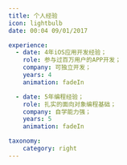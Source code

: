 ```yaml
---
title: 个人经验
icon: lightbulb
date: 00:04 09/01/2017

experience:
  - date: 4年iOS应用开发经验；
    role: 参与过百万用户的APP开发；
    company: 可独立开发；
    years: 4
    animation: fadeIn

  - date: 5年编程经验；
    role: 扎实的面向对象编程基础；
    company: 自学能力强；
    years: 5
    animation: fadeIn

taxonomy:
    category: right
---
```

